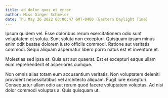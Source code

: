 ```yaml
---
title: ad dolor quos et error
author: Miss Ginger Schmeler
date: Thu May 26 2022 03:06:47 GMT-0400 (Eastern Daylight Time)
---
```

Ipsum quidem vel. Esse doloribus rerum exercitationem odio sunt voluptatem et soluta. Sunt soluta non excepturi. Quisquam ipsam minus enim odit beatae dolorem iusto officiis commodi. Ratione aut veritatis commodi. Sequi aliquam aspernatur libero porro natus est et inventore et.

 Molestias sed ipsa et. Quia est aut quaerat. Est et excepturi eaque ullam eum reprehenderit et asperiores cumque.

 Non omnis alias totam eum accusantium veritatis. Non voluptatem deleniti provident necessitatibus vel architecto aliquam. Fugit iure excepturi. Consequatur ullam odio aut rerum quod facere voluptatem voluptas. Ad nisi dolor commodi voluptas a. Quis quisquam ut.